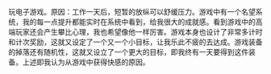 玩电子游戏。原因：工作一天后，短暂的放纵可以舒缓压力。游戏中有一个名望系统，我的每一点提升都能实时在系统中看到，给我很大的成就感。看到游戏中的高端玩家还会产生攀比心理，我也希望像他一样厉害。游戏本身也设计了非常多计时和计次奖励，这就又设定了一个又一个小目标，让我乐此不疲的去达成。游戏装备的掉落还有随机性，这就又设立了一个更大的目标，即我终有一天要得到这件装备。上述即我认为从游戏中获得快感的原因。